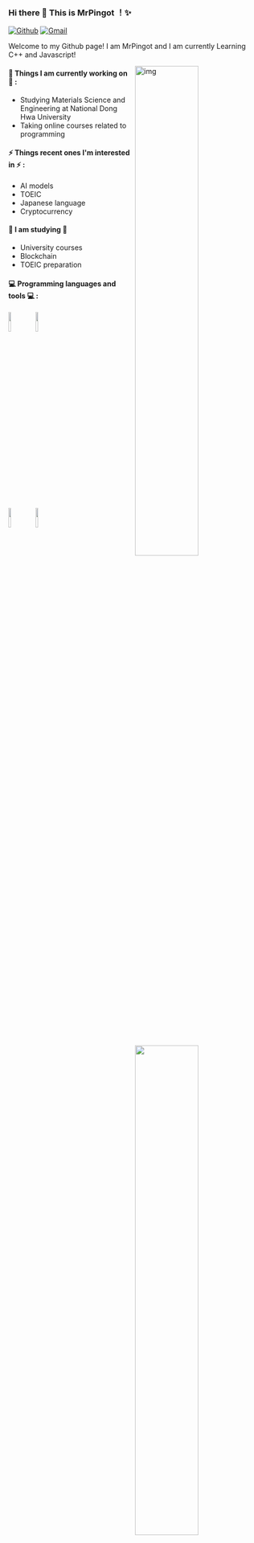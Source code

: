 ### Hi there 👋 This is MrPingot ！✨ 
 
 
[![Github](https://img.shields.io/badge/-Github-000?style=flat&logo=Github&logoColor=white)](https://github.com/MrPingot)
[![Gmail](https://img.shields.io/badge/-Gmail-c14438?style=flat&logo=Gmail&logoColor=white)](hank950308@gmail.com)
 
Welcome to my Github page! I am MrPingot and I am currently Learning C++ and Javascript!  
 
<img align="right" alt="img" src="https://github.com/MrPingot/MrPingot/blob/main/MyGO!!!!!.gif" width="50%" height="auto" />
 
 
#### 🌱 Things I am currently working on 🌱 : 
- Studying Materials Science and Engineering at National Dong Hwa University
- Taking online courses related to programming
 
 
#### ⚡ Things recent ones I'm interested in ⚡ : 
- AI models
- TOEIC
- Japanese language
- Cryptocurrency
#### 🌻 I am studying 🌻
- University courses
- Blockchain
- TOEIC preparation
#### :computer: Programming languages and tools :computer: : 
<p>
<img width="50%" align="right" src="https://github-readme-stats.vercel.app/api?username=MrPingot&show_icons=true&hide_border=true" />
<code><img width="10%" src="https://www.vectorlogo.zone/logos/ubuntu/ubuntu-ar21.svg"></code>
<code><img width="10%" src="https://www.vectorlogo.zone/logos/python/python-ar21.svg"></code>
<br />
<code><img width="10%" src="https://www.vectorlogo.zone/logos/visualstudio_code/visualstudio_code-ar21.svg"></code>
<code><img width="10%" src="https://www.vectorlogo.zone/logos/reactjs/reactjs-ar21.svg"></code>
</p>

